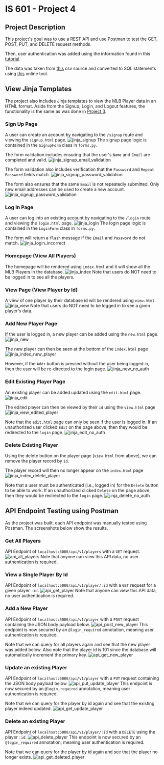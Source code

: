 # IS 601 - Project 4


## Project Description
This project's goal was to use a REST API and use Postman to test the GET, POST, PUT, and DELETE request methods.

Then, user authentication was added using the information found in this [tutorial](https://hackersandslackers.com/flask-login-user-authentication).

The data was taken from [this](https://people.sc.fsu.edu/~jburkardt/data/csv/csv.html) csv source and converted to SQL statements using [this](https://sqlizer.io/#/) online tool.



## View Jinja Templates
The project also includes Jinja templates to view the MLB Player data in an HTML format. 
Aside from the Signup, Login, and Logout features, the functionality is the same as was done in [Project 3](https://github.com/tomtom28/njit-is-601-project-3).

### Sign Up Page
A user can create an account by navigating to the `/signup` route and viewing the `signup.html` page.
![jinja_signup](screenshots/jinja_no_auth/jinja-signup-page.png)
The signup page logic is contained in the `SignupForm` class in `forms.py`.

The form validation includes ensuring that the user's `Name` and `Email` are completed and valid.
![jinja_signup_email_validation](screenshots/jinja_no_auth/jinja-signup-email-required.png)

The form validation also includes verification that the `Password` and `Repeat Password` fields match.
![jinja_signup_password_validation](screenshots/jinja_no_auth/jinja-signup-password-validation.png)

The form also ensures that the same `Email` is not repeatedly submitted. Only new email addresses can be used to create a new account.
![jinja_signup_password_validation](screenshots/jinja_no_auth/jinja-signup-repeat-email.png)


### Log In Page
A user can log into an existing account by navigating to the `/login` route and viewing the `login.html` page.
![jinja_login](screenshots/jinja_no_auth/jinja-login-page.png)
The login page logic is contained in the `LoginForm` class in `forms.py`.

The form will return a `flash` message if the `Email` and `Password` do not match.
![jinja_login_incorrect](screenshots/jinja_no_auth/jinja-login-email-pwd-incorrect.png)


### Homepage (View All Players)
The homepage will be rendered using `index.html` and it will show all the MLB Players in the database.
![jinja_index](screenshots/jinja_no_auth/jinja-index.png)
Note that users do NOT need to be logged in to see all the players.


### View Page (View Player by Id)
A view of one player by their database id will be rendered using `view.html`.
![jinja_view](screenshots/jinja_no_auth/jinja-view.png)
Note that users do NOT need to be logged in to see a given player's data.


### Add New Player Page
If the user is logged in, a new player can be added using the `new.html` page.
![jinja_new](screenshots/jinja_auth/jinja-new-player.png)

The new player can then be seen at the bottom of the `index.html` page
![jinja_index_new_player](screenshots/jinja_auth/jinja-index-new-player.png)

However, if the `Add+` button is pressed without the user being logged in, then the user will be re-directed to the login page.
![jinja_new_no_auth](screenshots/jinja_no_auth/jinja-login-page.png)


### Edit Existing Player Page
An existing player can be added updated using the `edit.html` page.
![jinja_edit](screenshots/jinja_auth/jinja-edit.png)

The edited player can then be viewed by their `id` using the `view.html` page
![jinja_view_edited_player](screenshots/jinja_auth/jinja-view-edit-player.png)

Note that the `edit.html` page can only be seen if the user is logged in. 
If an unauthorized user clicked `Edit` on the page above, then they would be redirected to the `login` page.
![jinja_edit_no_auth](screenshots/jinja_no_auth/jinja-login-page.png)


### Delete Existing Player
Using the delete button on the player page (`view.html` from above), we can remove the player record by `id`.

The player record will then no longer appear on the `index.html` page
![jinja_index_delete_player](screenshots/jinja_auth/jinja-delete-player.png)

Note that a user must be authenticated (i.e., logged in) for the `Delete` button to be able to work.
If an unauthorized clicked `Delete` on the page above, then they would be redirected to the `login` page.
![jinja_delete_no_auth](screenshots/jinja_no_auth/jinja-login-page.png)



## API Endpoint Testing using Postman
As the project was built, each API endpoint was manually tested using Postman. The screenshots below show the results.

### Get All Players
API Endpoint of `localhost:5000/api/v1/players` with a `GET` request.
![api_all_players](screenshots/postman/postman-get-all-players.png)
Note that anyone can view this API data, no user authentication is required.


### View a Single Player By Id
API Endpoint of `localhost:5000/api/v1/player/:id` with a `GET` request for a given player `:id`.
![api_get_player](screenshots/postman/postman-get-player.png)
Note that anyone can view this API data, no user authentication is required.


### Add a New Player
API Endpoint of `localhost:5000/api/v1/player` with a `POST` request containing the JSON body payload below.
![api_post_new_player](screenshots/postman/postman-post-new-player.png)
This endpoint is now secured by an `@login_required` annotation, meaning user authentication is required.

Note that we can query for all players again and see that the new player was added below.
Also note that the player id is 101 since the database will automatically increment the primary key.
![api_get_new_player](screenshots/postman/postman-get-new-player.png)


### Update an existing Player
API Endpoint of `localhost:5000/api/v1/player` with a `PUT` request containing the JSON body payload below.
![api_put_update_player](screenshots/postman/postman-put-update-player.png)
This endpoint is now secured by an `@login_required` annotation, meaning user authentication is required.

Note that we can query for the player by id again and see that the existing player indeed updated.
![api_get_update_player](screenshots/postman/postman-get-update-player.png)


### Delete an existing Player
API Endpoint of `localhost:5000/api/v1/player/:id` with a `DELETE` using the player `:id`.
![api_delete_player](screenshots/postman/postman-delete-player.png)
This endpoint is now secured by an `@login_required` annotation, meaning user authentication is required.

Note that we can query for the player by id again and see that the player no longer exists.
![api_get_deleted_player](screenshots/postman/postman-delete-get-no-player.png)
